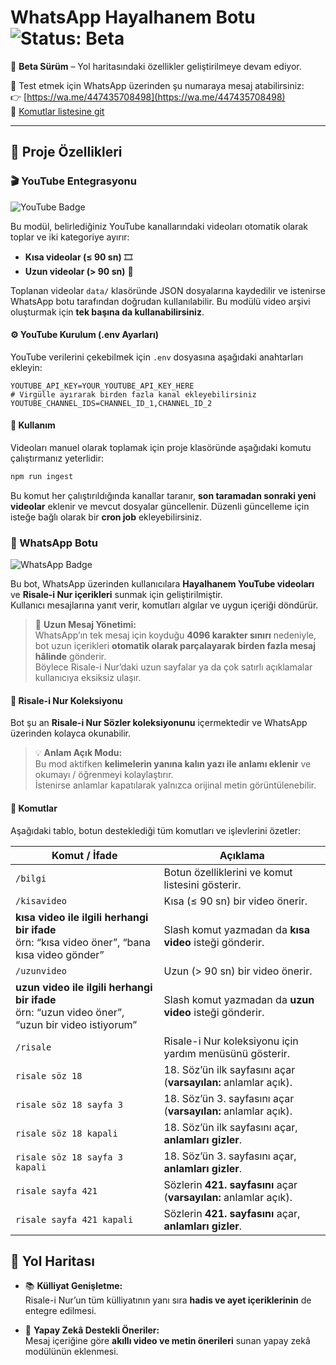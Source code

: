 # WhatsApp Hayalhanem Botu ![Status: Beta](https://img.shields.io/badge/status-beta-yellow)

🚧 **Beta Sürüm** – Yol haritasındaki özellikler geliştirilmeye devam ediyor.

📱 Test etmek için WhatsApp üzerinden şu numaraya mesaj atabilirsiniz:  
👉 [https://wa.me/447435708498](https://wa.me/447435708498)  
📜 [Komutlar listesine git](#-komutlar)

---
## 📌 Proje Özellikleri

### 🎬 YouTube Entegrasyonu
![YouTube Badge](https://img.shields.io/badge/YouTube-Entegrasyonu-red?logo=youtube&logoColor=white)

Bu modül, belirlediğiniz YouTube kanallarındaki videoları otomatik olarak toplar ve iki kategoriye ayırır:  
- **Kısa videolar (≤ 90 sn)** 🎞️  
- **Uzun videolar (> 90 sn)** 🎥  

Toplanan videolar `data/` klasöründe JSON dosyalarına kaydedilir ve istenirse WhatsApp botu tarafından doğrudan kullanılabilir. 
Bu modülü video arşivi oluşturmak için **tek başına da kullanabilirsiniz**.

#### ⚙️ YouTube Kurulum (.env Ayarları)
YouTube verilerini çekebilmek için `.env` dosyasına aşağıdaki anahtarları ekleyin:  

```env
YOUTUBE_API_KEY=YOUR_YOUTUBE_API_KEY_HERE
# Virgülle ayırarak birden fazla kanal ekleyebilirsiniz
YOUTUBE_CHANNEL_IDS=CHANNEL_ID_1,CHANNEL_ID_2
```
#### 🚀 Kullanım
Videoları manuel olarak toplamak için proje klasöründe aşağıdaki komutu çalıştırmanız yeterlidir:

```bash
npm run ingest
```

Bu komut her çalıştırıldığında kanallar taranır, **son taramadan sonraki yeni videolar** eklenir ve mevcut dosyalar güncellenir.
Düzenli güncelleme için isteğe bağlı olarak bir **cron job** ekleyebilirsiniz.

### 🤖 WhatsApp Botu
![WhatsApp Badge](https://img.shields.io/badge/WhatsApp-Bot-25D366?logo=whatsapp&logoColor=white)

Bu bot, WhatsApp üzerinden kullanıcılara **Hayalhanem YouTube videoları** ve **Risale-i Nur içerikleri** sunmak için geliştirilmiştir.  
Kullanıcı mesajlarına yanıt verir, komutları algılar ve uygun içeriği döndürür.

> 📏 **Uzun Mesaj Yönetimi:**  
> WhatsApp’ın tek mesaj için koyduğu **4096 karakter sınırı** nedeniyle, bot uzun içerikleri **otomatik olarak parçalayarak birden fazla mesaj hâlinde** gönderir.  
> Böylece Risale-i Nur’daki uzun sayfalar ya da çok satırlı açıklamalar kullanıcıya eksiksiz ulaşır.

#### 📖 Risale-i Nur Koleksiyonu

Bot şu an **Risale-i Nur Sözler koleksiyonunu** içermektedir ve WhatsApp üzerinden kolayca okunabilir.

> 💡 **Anlam Açık Modu:**  
> Bu mod aktifken **kelimelerin yanına kalın yazı ile anlamı eklenir** ve okumayı / öğrenmeyi kolaylaştırır.  
> İstenirse anlamlar kapatılarak yalnızca orijinal metin görüntülenebilir.

#### 💬 Komutlar

Aşağıdaki tablo, botun desteklediği tüm komutları ve işlevlerini özetler:

| Komut / İfade                                                             | Açıklama                                                                                 |
|---------------------------------------------------------------------------|-----------------------------------------------------------------------------------------|
| `/bilgi`                                                                  | Botun özelliklerini ve komut listesini gösterir.                                        |
| `/kisavideo`                                                              | Kısa (≤ 90 sn) bir video önerir.                                                        |
| **kısa video ile ilgili herhangi bir ifade**<br>örn: “kısa video öner”, “bana kısa video gönder” | Slash komut yazmadan da **kısa video** isteği gönderir.                                 |
| `/uzunvideo`                                                              | Uzun (> 90 sn) bir video önerir.                                                        |
| **uzun video ile ilgili herhangi bir ifade**<br>örn: “uzun video öner”, “uzun bir video istiyorum” | Slash komut yazmadan da **uzun video** isteği gönderir.                                 |
| `/risale`                                                                 | Risale-i Nur koleksiyonu için yardım menüsünü gösterir.                                 |
| `risale söz 18`                                                            | 18. Söz’ün ilk sayfasını açar (**varsayılan:** anlamlar açık).                          |
| `risale söz 18 sayfa 3`                                                    | 18. Söz’ün 3. sayfasını açar (**varsayılan:** anlamlar açık).                            |
| `risale söz 18 kapali`                                                     | 18. Söz’ün ilk sayfasını açar, **anlamları gizler**.                                     |
| `risale söz 18 sayfa 3 kapali`                                             | 18. Söz’ün 3. sayfasını açar, **anlamları gizler**.                                      |
| `risale sayfa 421`                                                         | Sözlerin **421. sayfasını** açar (**varsayılan:** anlamlar açık).                      |
| `risale sayfa 421 kapali`                                                  | Sözlerin **421. sayfasını** açar, **anlamları gizler**.                                 |

## 🧭 Yol Haritası

- 📚 **Külliyat Genişletme:**  
  Risale-i Nur’un tüm külliyatının yanı sıra **hadis ve ayet içeriklerinin** de entegre edilmesi.

- 🤖 **Yapay Zekâ Destekli Öneriler:**  
  Mesaj içeriğine göre **akıllı video ve metin önerileri** sunan yapay zekâ modülünün eklenmesi.


